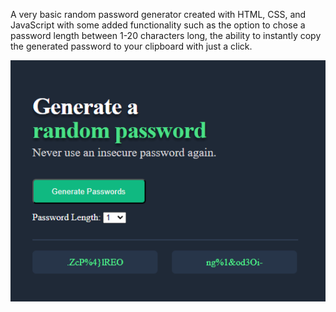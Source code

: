 
A very basic random password generator created with HTML, CSS, and JavaScript with some added functionality such as the option to chose a password length between 1-20 characters long, the ability to instantly copy the generated password to your clipboard with just a click.

![alt text](image.png)